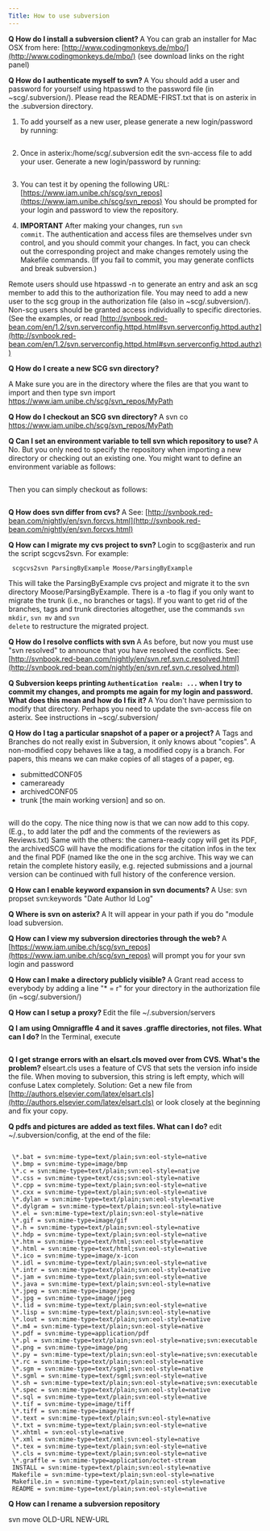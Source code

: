 ```yaml
---
Title: How to use subversion
---
```


<b>Q How do I install a subversion client?
</b>A You can grab an installer for Mac OSX from here: [http://www.codingmonkeys.de/mbo/](http://www.codingmonkeys.de/mbo/) (see download links on the right panel)

<b>Q How do I authenticate myself to svn?
</b>A You should add a user and password for yourself using htpasswd to the password file (in ~scg/.subversion/).  Please read the README-FIRST.txt that is on asterix in the .subversion directory. 

1. To add yourself as a new user, please generate a new login/password by running:
``` htpasswd svn-auth <login>
```

2. Once in asterix:/home/scg/.subversion edit the svn-access file to add your user. Generate a new login/password by running:
``` htpasswd svn-auth <login>
```

3. You can test it by opening the following URL:
[https://www.iam.unibe.ch/scg/svn_repos](https://www.iam.unibe.ch/scg/svn_repos)
You should be prompted for your login and password to view the repository. 

4. <B>IMPORTANT</B> After making your changes, run <code>svn commit</code>. The authentication and access files are themselves under svn control, and you should commit your changes. In fact, you can check out the corresponding project and make changes remotely using the Makefile commands. (If you fail to commit, you may generate conflicts and break subversion.)

Remote users should use htpasswd -n to generate an entry and ask an scg member to add this to the authorization file. You may need to add a new user to the scg group in the authorization file (also in ~scg/.subversion/). Non-scg users should be granted access individually to specific directories.  (See the examples, or read [http://svnbook.red-bean.com/en/1.2/svn.serverconfig.httpd.html#svn.serverconfig.httpd.authz](http://svnbook.red-bean.com/en/1.2/svn.serverconfig.httpd.html#svn.serverconfig.httpd.authz))

<b>Q How do I create a new SCG svn directory?</b>
 
A  Make sure you are in the directory where the files are that you want to import and then type
 svn import https://www.iam.unibe.ch/scg/svn_repos/MyPath

<b>Q How do I checkout an SCG svn directory?
</b>A svn co https://www.iam.unibe.ch/scg/svn_repos/MyPath

<b>Q Can I set an environment variable to tell svn which repository to use?
</b>A No. But you only need to specify the repository when importing a new directory or checking out an existing one. You might want to define an environment variable as follows:
``` setenv sv https://www.iam.unibe.ch/scg/svn_repos
```
Then you can simply checkout as follows:
``` svn co $sv/scgbib
```

<b>Q How does svn differ from cvs?
</b>A See: [http://svnbook.red-bean.com/nightly/en/svn.forcvs.html](http://svnbook.red-bean.com/nightly/en/svn.forcvs.html)

<b>Q How can I migrate my cvs project to svn?
</b>Login to scg@asterix and run the script scgcvs2svn. For example:
``` svn mkdir https://www.iam.unibe.ch/scg/svn_repos/Moose
 scgcvs2svn ParsingByExample Moose/ParsingByExample
```
This will take the ParsingByExample cvs project and migrate it to the svn directory Moose/ParsingByExample. There is a -to flag if you only want to migrate the trunk (i.e., no branches or tags). If you want to get rid of the branches, tags and trunk directories altogether, use the commands <code>svn mkdir</code>, <code>svn mv</code> and <code>svn delete</code> to restructure the migrated project.

<b>Q How do I resolve conflicts with svn
</b>A As before, but now you must use "svn resolved" to announce that you have resolved the conflicts. See:
[http://svnbook.red-bean.com/nightly/en/svn.ref.svn.c.resolved.html](http://svnbook.red-bean.com/nightly/en/svn.ref.svn.c.resolved.html)

<b>Q Subversion keeps printing <code>Authentication realm: ...</code> when I try to commit my changes, and prompts me again for my login and password.  What does this mean and how do I fix it?
</b>A You don't have permission to modify that directory. Perhaps you need to update the svn-access file on asterix.  See instructions in ~scg/.subversion/

<b>Q How do I tag a particular snapshot of a paper or a project?
</b>A Tags and Branches do not really exist in Subversion, it only knows about "copies". A non-modified copy behaves like a tag, a modified copy is a branch.
For papers, this means we can make copies of all stages of a paper, eg.

- submittedCONF05
- cameraready
- archivedCONF05
- trunk [the main working version]
and so on.
``` svn copy trunk/   submittedCONF05
```
will do the copy. The nice thing now is that we can now add to this copy. (E.g., to add later the pdf and the comments of the reviewers as Reviews.txt) Same with the others: the camera-ready copy will get its PDF, the archivedSCG will have the modifications for the citation infos in the tex and the final PDF (named like the one in the scg archive. This way we can retain the complete history easily, e.g. rejected submissions and a journal version can be continued with full history of the conference version.

<b>Q How can I enable keyword expansion in svn documents?
</b>A Use: svn propset svn:keywords "Date Author Id Log" <file>

<b>Q Where is svn on asterix?
</b>A It will appear in your path if you do "module load subversion.

<b>Q How can I view my subversion directories through the web?
</b>A [https://www.iam.unibe.ch/scg/svn_repos](https://www.iam.unibe.ch/scg/svn_repos) will prompt you for your svn login and password

<b>Q How can I make a directory publicly visible?
</b>A Grant read access to everybody by adding a line "\* = r" for your directory in the authorization file (in ~scg/.subversion/)

<b>Q How can I setup a proxy?
</b>Edit the file ~/.subversion/servers

<b>Q I am using Omnigraffle 4 and it saves .graffle directories, not files. What can I do? </b>
In the Terminal, execute
```  defaults write com.omnigroup.OmniGraffle PrivateGraffleFlatFile 0
```

<b> Q I get strange errors with an elsart.cls moved over from CVS. What's the problem? </b>
elseart.cls uses a feature of CVS that sets the version info inside the file. When moving to subversion, this string  is left empty, which will confuse Latex completely. Solution: Get a new file from [http://authors.elsevier.com/latex/elsart.cls](http://authors.elsevier.com/latex/elsart.cls) or look closely at the beginning and fix your copy.

<b> Q pdfs and pictures are added as text files. What can I do? </b>
edit ~/.subversion/config, at the end of the file:

``` enable-auto-props = yes

 \*.bat = svn:mime-type=text/plain;svn:eol-style=native
 \*.bmp = svn:mime-type=image/bmp
 \*.c = svn:mime-type=text/plain;svn:eol-style=native
 \*.css = svn:mime-type=text/css;svn:eol-style=native
 \*.cpp = svn:mime-type=text/plain;svn:eol-style=native
 \*.cxx = svn:mime-type=text/plain;svn:eol-style=native
 \*.dylan = svn:mime-type=text/plain;svn:eol-style=native
 \*.dylgram = svn:mime-type=text/plain;svn:eol-style=native
 \*.el = svn:mime-type=text/plain;svn:eol-style=native
 \*.gif = svn:mime-type=image/gif
 \*.h = svn:mime-type=text/plain;svn:eol-style=native
 \*.hdp = svn:mime-type=text/plain;svn:eol-style=native
 \*.htm = svn:mime-type=text/html;svn:eol-style=native
 \*.html = svn:mime-type=text/html;svn:eol-style=native
 \*.ico = svn:mime-type=image/x-icon
 \*.idl = svn:mime-type=text/plain;svn:eol-style=native
 \*.intr = svn:mime-type=text/plain;svn:eol-style=native
 \*.jam = svn:mime-type=text/plain;svn:eol-style=native
 \*.java = svn:mime-type=text/plain;svn:eol-style=native
 \*.jpeg = svn:mime-type=image/jpeg
 \*.jpg = svn:mime-type=image/jpeg
 \*.lid = svn:mime-type=text/plain;svn:eol-style=native
 \*.lisp = svn:mime-type=text/plain;svn:eol-style=native
 \*.lout = svn:mime-type=text/plain;svn:eol-style=native
 \*.m4 = svn:mime-type=text/plain;svn:eol-style=native
 \*.pdf = svn:mime-type=application/pdf
 \*.pl = svn:mime-type=text/plain;svn:eol-style=native;svn:executable
 \*.png = svn:mime-type=image/png
 \*.py = svn:mime-type=text/plain;svn:eol-style=native;svn:executable
 \*.rc = svn:mime-type=text/plain;svn:eol-style=native
 \*.sgm = svn:mime-type=text/sgml;svn:eol-style=native
 \*.sgml = svn:mime-type=text/sgml;svn:eol-style=native
 \*.sh = svn:mime-type=text/plain;svn:eol-style=native;svn:executable
 \*.spec = svn:mime-type=text/plain;svn:eol-style=native
 \*.sql = svn:mime-type=text/plain;svn:eol-style=native
 \*.tif = svn:mime-type=image/tiff
 \*.tiff = svn:mime-type=image/tiff
 \*.text = svn:mime-type=text/plain;svn:eol-style=native
 \*.txt = svn:mime-type=text/plain;svn:eol-style=native
 \*.xhtml = svn:eol-style=native
 \*.xml = svn:mime-type=text/xml;svn:eol-style=native
 \*.tex = svn:mime-type=text/plain;svn:eol-style=native
 \*.cls = svn:mime-type=text/plain;svn:eol-style=native
 \*.graffle = svn:mime-type=application/octet-stream 
 INSTALL = svn:mime-type=text/plain;svn:eol-style=native
 Makefile = svn:mime-type=text/plain;svn:eol-style=native
 Makefile.in = svn:mime-type=text/plain;svn:eol-style=native
 README = svn:mime-type=text/plain;svn:eol-style=native
```

<b>Q How can I rename a subversion repository</b>

svn move OLD-URL NEW-URL

